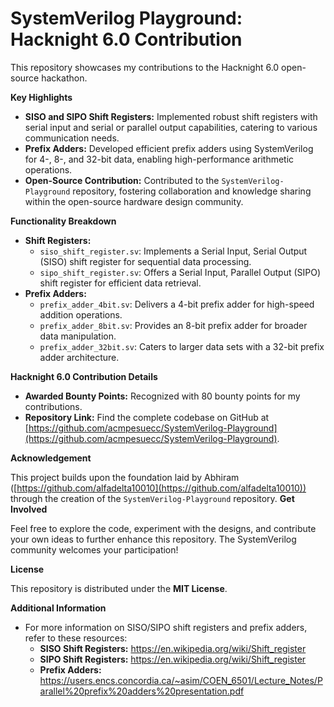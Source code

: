 # SystemVerilog Playground: Hacknight 6.0 Contribution

This repository showcases my contributions to the Hacknight 6.0 open-source hackathon.

**Key Highlights**

* **SISO and SIPO Shift Registers:** Implemented robust shift registers with serial input and serial or parallel output capabilities, catering to various communication needs.
* **Prefix Adders:** Developed efficient prefix adders using SystemVerilog for 4-, 8-, and 32-bit data, enabling high-performance arithmetic operations.
* **Open-Source Contribution:** Contributed to the `SystemVerilog-Playground` repository, fostering collaboration and knowledge sharing within the open-source hardware design community.

**Functionality Breakdown**

* **Shift Registers:**
    * `siso_shift_register.sv`: Implements a Serial Input, Serial Output (SISO) shift register for sequential data processing.
    * `sipo_shift_register.sv`: Offers a Serial Input, Parallel Output (SIPO) shift register for efficient data retrieval.
* **Prefix Adders:**
    * `prefix_adder_4bit.sv`: Delivers a 4-bit prefix adder for high-speed addition operations.
    * `prefix_adder_8bit.sv`: Provides an 8-bit prefix adder for broader data manipulation.
    * `prefix_adder_32bit.sv`: Caters to larger data sets with a 32-bit prefix adder architecture.

**Hacknight 6.0 Contribution Details**

* **Awarded Bounty Points:** Recognized with 80 bounty points for my contributions.
* **Repository Link:** Find the complete codebase on GitHub at [https://github.com/acmpesuecc/SystemVerilog-Playground](https://github.com/acmpesuecc/SystemVerilog-Playground).

**Acknowledgement**

This project builds upon the foundation laid by Abhiram ([https://github.com/alfadelta10010](https://github.com/alfadelta10010)) through the creation of the `SystemVerilog-Playground` repository.
**Get Involved**

Feel free to explore the code, experiment with the designs, and contribute your own ideas to further enhance this repository. The SystemVerilog community welcomes your participation!

**License**

This repository is distributed under the **MIT License**.

**Additional Information**

* For more information on SISO/SIPO shift registers and prefix adders, refer to these resources:
    * **SISO Shift Registers:** https://en.wikipedia.org/wiki/Shift_register
    * **SIPO Shift Registers:** https://en.wikipedia.org/wiki/Shift_register
    * **Prefix Adders:** https://users.encs.concordia.ca/~asim/COEN_6501/Lecture_Notes/Parallel%20prefix%20adders%20presentation.pdf
